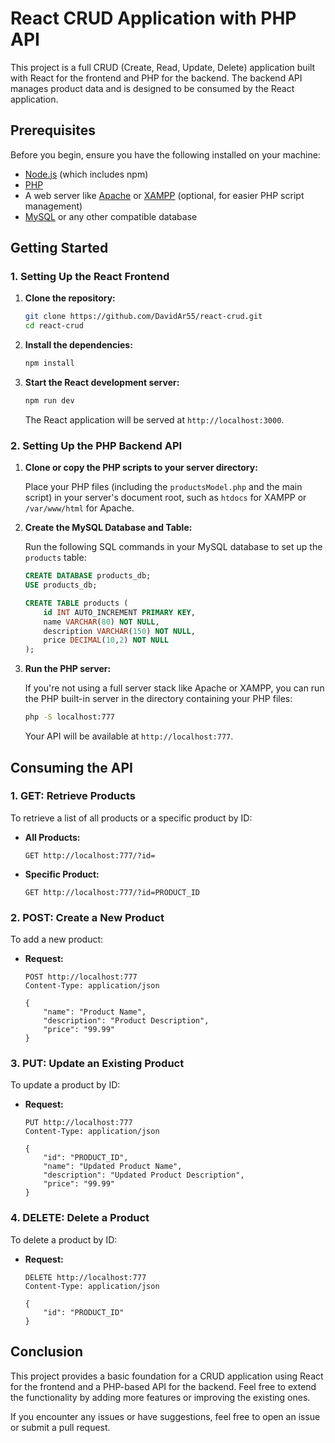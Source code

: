 # React CRUD Application with PHP API

This project is a full CRUD (Create, Read, Update, Delete) application built with React for the frontend and PHP for the backend. The backend API manages product data and is designed to be consumed by the React application.

## Prerequisites

Before you begin, ensure you have the following installed on your machine:

- [Node.js](https://nodejs.org/) (which includes npm)
- [PHP](https://www.php.net/)
- A web server like [Apache](https://httpd.apache.org/) or [XAMPP](https://www.apachefriends.org/index.html) (optional, for easier PHP script management)
- [MySQL](https://www.mysql.com/) or any other compatible database

## Getting Started

### 1. Setting Up the React Frontend

1. **Clone the repository:**

    ```bash
    git clone https://github.com/DavidAr55/react-crud.git
    cd react-crud
    ```

2. **Install the dependencies:**

    ```bash
    npm install
    ```

3. **Start the React development server:**

    ```bash
    npm run dev
    ```

    The React application will be served at `http://localhost:3000`.

### 2. Setting Up the PHP Backend API

1. **Clone or copy the PHP scripts to your server directory:**

    Place your PHP files (including the `productsModel.php` and the main script) in your server's document root, such as `htdocs` for XAMPP or `/var/www/html` for Apache.

2. **Create the MySQL Database and Table:**

    Run the following SQL commands in your MySQL database to set up the `products` table:

    ```sql
    CREATE DATABASE products_db;
    USE products_db;

    CREATE TABLE products (
        id INT AUTO_INCREMENT PRIMARY KEY,
        name VARCHAR(80) NOT NULL,
        description VARCHAR(150) NOT NULL,
        price DECIMAL(10,2) NOT NULL
    );
    ```

3. **Run the PHP server:**

    If you're not using a full server stack like Apache or XAMPP, you can run the PHP built-in server in the directory containing your PHP files:

    ```bash
    php -S localhost:777
    ```

    Your API will be available at `http://localhost:777`.

## Consuming the API

### 1. GET: Retrieve Products

To retrieve a list of all products or a specific product by ID:

- **All Products:**

    ```http
    GET http://localhost:777/?id=
    ```

- **Specific Product:**

    ```http
    GET http://localhost:777/?id=PRODUCT_ID
    ```

### 2. POST: Create a New Product

To add a new product:

- **Request:**

    ```http
    POST http://localhost:777
    Content-Type: application/json

    {
        "name": "Product Name",
        "description": "Product Description",
        "price": "99.99"
    }
    ```

### 3. PUT: Update an Existing Product

To update a product by ID:

- **Request:**

    ```http
    PUT http://localhost:777
    Content-Type: application/json

    {
        "id": "PRODUCT_ID",
        "name": "Updated Product Name",
        "description": "Updated Product Description",
        "price": "99.99"
    }
    ```

### 4. DELETE: Delete a Product

To delete a product by ID:

- **Request:**

    ```http
    DELETE http://localhost:777
    Content-Type: application/json

    {
        "id": "PRODUCT_ID"
    }
    ```

## Conclusion

This project provides a basic foundation for a CRUD application using React for the frontend and a PHP-based API for the backend. Feel free to extend the functionality by adding more features or improving the existing ones. 

If you encounter any issues or have suggestions, feel free to open an issue or submit a pull request.
